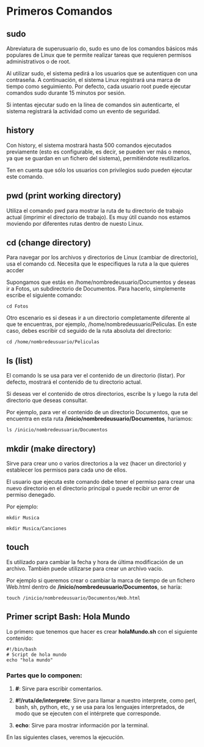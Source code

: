 # Primeros Comandos

## sudo

Abreviatura de superusuario do, sudo es uno de los comandos básicos más populares de Linux que te permite realizar tareas que requieren permisos administrativos o de root.

Al utilizar sudo, el sistema pedirá a los usuarios que se autentiquen con una contraseña. A continuación, el sistema Linux registrará una marca de tiempo como seguimiento. Por defecto, cada usuario root puede ejecutar comandos sudo durante 15 minutos por sesión.

Si intentas ejecutar sudo en la línea de comandos sin autenticarte, el sistema registrará la actividad como un evento de seguridad.

## history

Con history, el sistema mostrará hasta 500 comandos ejecutados previamente (esto es configurable, es decir, se pueden ver más o menos, ya que se guardan en un fichero del sistema), permitiéndote reutilizarlos.

Ten en cuenta que sólo los usuarios con privilegios sudo pueden ejecutar este comando.

## pwd (print working directory)

Utiliza el comando pwd para mostrar la ruta de tu directorio de trabajo actual (imprimir el directorio de trabajo). Es muy útil cuando nos estamos moviendo por diferentes rutas dentro de nuesto Linux.

## cd (change directory)

Para navegar por los archivos y directorios de Linux (cambiar de directorio), usa el comando cd. Necesita que le especifiques la ruta a la que quieres accder

Supongamos que estás en /home/nombredeusuario/Documentos y deseas ir a Fotos, un subdirectorio de Documentos. Para hacerlo, simplemente escribe el siguiente comando:

```
cd Fotos

```

Otro escenario es si deseas ir a un directorio completamente diferente al que te encuentras, por ejemplo, /home/nombredeusuario/Peliculas. En este caso, debes escribir cd seguido de la ruta absoluta del directorio:

```
cd /home/nombredeusuario/Peliculas

```

## ls (list)

El comando ls se usa para ver el contenido de un directorio (listar). Por defecto, mostrará el contenido de tu directorio actual.

Si deseas ver el contenido de otros directorios, escribe ls y luego la ruta del directorio que deseas consultar.

Por ejemplo, para ver el contenido de un directorio Documentos, que se encuentra en esta ruta **/inicio/nombredeusuario/Documentos**, haríamos:

```
ls /inicio/nombredeusuario/Documentos

```

## mkdir (make directory)

Sirve para crear uno o varios directorios a la vez (hacer un directorio) y establecer los permisos para cada uno de ellos.

El usuario que ejecuta este comando debe tener el permiso para crear una nuevo directorio en el directorio principal o puede recibir un error de permiso denegado.

Por ejemplo:

```
mkdir Musica

mkdir Musica/Canciones

```

## touch

Es utilizado para cambiar la fecha y hora de última modificación de un archivo. También puede utilizarse para crear un archivo vacío.

Por ejemplo si queremos crear o cambiar la marca de tiempo de un fichero Web.html dentro de **/inicio/nombredeusuario/Documentos**, se haría:

```
touch /inicio/nombredeusuario/Documentos/Web.html

```

## Primer script Bash: Hola Mundo

Lo primero que tenemos que hacer es crear **holaMundo.sh** con el siguiente contenido:

```
#!/bin/bash
# Script de hola mundo
echo "hola mundo"

```

### Partes que lo componen:

1. **#**: Sirve para escribir comentarios.

2. **#!/ruta/de/interprete**: Sirve para llamar a nuestro interprete, como perl, bash, sh, python, etc, y se usa para los lenguajes interpretados, de modo que se ejecuten con el intérprete que corresponde.

3. **echo**: Sirve para mostrar información por la terminal.

En las siguientes clases, veremos la ejecución.
